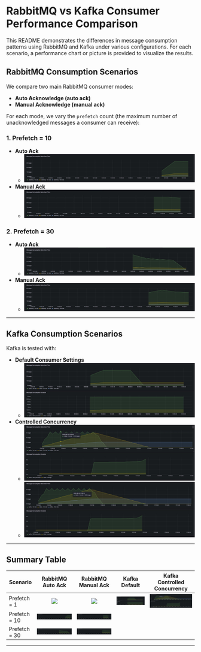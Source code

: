 # RabbitMQ vs Kafka Consumer Performance Comparison

This README demonstrates the differences in message consumption patterns using RabbitMQ and Kafka under various configurations. For each scenario, a performance chart or picture is provided to visualize the results.

## RabbitMQ Consumption Scenarios

We compare two main RabbitMQ consumer modes:
- **Auto Acknowledge (auto ack)**
- **Manual Acknowledge (manual ack)**

For each mode, we vary the `prefetch` count (the maximum number of unacknowledged messages a consumer can receive):

### 1. Prefetch = 10

- **Auto Ack**
  - ![RabbitMQ Auto Ack Prefetch 10](images/rabbitmq_autoack_prefetch10.png)
- **Manual Ack**
  - ![RabbitMQ Manual Ack Prefetch 10](images/rabbitmq_manualack_prefetch10.png)

### 2. Prefetch = 30

- **Auto Ack**
  - ![RabbitMQ Auto Ack Prefetch 30](images/rabbitmq_autoack_prefetch30.png)
- **Manual Ack**
  - ![RabbitMQ Manual Ack Prefetch 30](images/rabbitmq_manualack_prefetch30.png)

---

## Kafka Consumption Scenarios

Kafka is tested with:
- **Default Consumer Settings**
  - ![Kafka Default Consumer](images/kafka_default_consumer.png)
- **Controlled Concurrency**
  - ![Kafka Controlled Concurrency](images/kafka_controlled_concurrency.png)
  - ![Kafka Controlled Concurrency](images/kafka_controlled_concurrency2.png)

---

## Summary Table

| Scenario                                   | RabbitMQ Auto Ack | RabbitMQ Manual Ack | Kafka Default | Kafka Controlled Concurrency |
|---------------------------------------------|:-----------------:|:------------------:|:-------------:|:---------------------------:|
| Prefetch = 1                               | ![](images/rabbitmq_autoack_prefetch1.png) | ![](images/rabbitmq_manualack_prefetch1.png) | ![](images/kafka_default_consumer.png) | ![](images/kafka_controlled_concurrency.png) |
| Prefetch = 10                              | ![](images/rabbitmq_autoack_prefetch10.png) | ![](images/rabbitmq_manualack_prefetch10.png) |   |   |
| Prefetch = 30                              | ![](images/rabbitmq_autoack_prefetch30.png) | ![](images/rabbitmq_manualack_prefetch30.png) 
---
